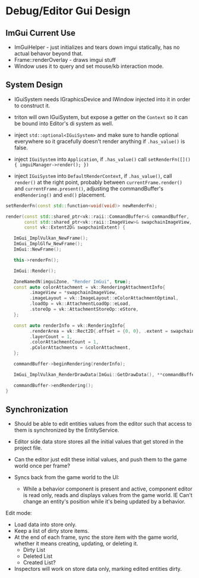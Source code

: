 # Debug/Editor Gui Design

## ImGui Current Use

- ImGuiHelper - just initializes and tears down imgui statically, has no actual behavor beyond that.
- Frame::renderOverlay - draws imgui stuff
- Window uses it to query and set mouse/kb interaction mode.

## System Design

- IGuiSystem needs IGraphicsDevice and IWindow injected into it in order to construct it.
- triton will own IGuiSystem, but expose a getter on the `Context` so it can be bound into Editor's di system as well.
- inject `std::optional<IGuiSystem>` and make sure to handle optional everywhere so it gracefully doesn't render anything if `.has_value()` is false.

- inject `IGuiSystem` into `Application`, if `.has_value()` call `setRenderFn([]() { imguiManager->render(); })`

- inject `IGuiSystem` into `DefaultRenderContext`, if `.has_value()`, call `render()` at the right point, probably between
`currentFrame.render()` and `currentFrame.present()`, adjusting the commandBuffer's `endRendering()` and `end()` placement.

```cxx
setRenderFn(const std::function<void(void)> newRenderFn);

render(const std::shared_ptr<vk::raii::CommandBuffer>& commandBuffer,
       const std::shared_ptr<vk::raii::ImageView>& swapchainImageView,
       const vk::Extent2D& swapchainExtent) {

   ImGui_ImplVulkan_NewFrame();
   ImGui_ImplGlfw_NewFrame();
   ImGui::NewFrame();

   this->renderFn();

   ImGui::Render();

   ZoneNamedN(imguiZone, "Render ImGui", true);
   const auto colorAttachment = vk::RenderingAttachmentInfo{
         .imageView = *swapchainImageView,
         .imageLayout = vk::ImageLayout::eColorAttachmentOptimal,
         .loadOp = vk::AttachmentLoadOp::eLoad,
         .storeOp = vk::AttachmentStoreOp::eStore,
   };

   const auto renderInfo = vk::RenderingInfo{
         .renderArea = vk::Rect2D{.offset = {0, 0}, .extent = swapchainExtent},
         .layerCount = 1,
         .colorAttachmentCount = 1,
         .pColorAttachments = &colorAttachment,
   };

   commandBuffer->beginRendering(renderInfo);

   ImGui_ImplVulkan_RenderDrawData(ImGui::GetDrawData(), **commandBuffer);

   commandBuffer->endRendering();
}
```

## Synchronization

- Should be able to edit entities values from the editor such that access to them is synchronized by the EntityService.

- Editor side data store stores all the initial values that get stored in the project file.
- Can the editor just edit these initial values, and push them to the game world once per frame?
- Syncs back from the game world to the UI:
  - While a behavior component is present and active, component editor is read only, reads and displays values from the game world. IE Can't change an entity's position while it's being updated by a behavior.

Edit mode:

- Load data into store only.
- Keep a list of dirty store items.
- At the end of each frame, sync the store item with the game world, whether it means creating, updating, or deleting it.
  - Dirty List
  - Deleted List
  - Created List?
- Inspectors will work on store data only, marking edited entities dirty.
